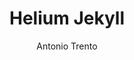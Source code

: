 ---
title: "Helium Jekyll"
github: https://github.com/heliumjk/heliumjk.github.io
demo: https://heliumjk.github.io/
author: Antonio Trento
ssg:
  - Jekyll
cms:
  - No Cms
---